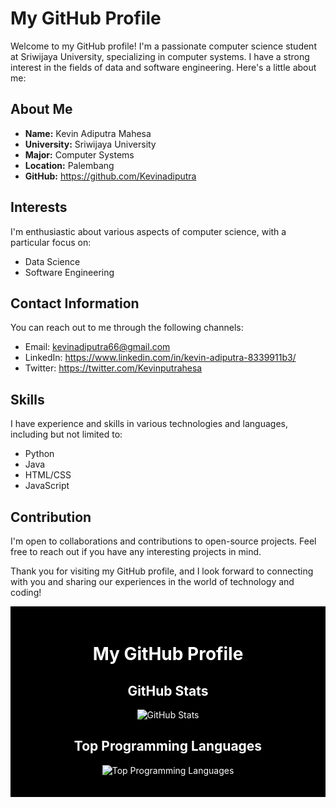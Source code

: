 # My GitHub Profile

Welcome to my GitHub profile! I'm a passionate computer science student at Sriwijaya University, specializing in computer systems. I have a strong interest in the fields of data and software engineering. Here's a little about me:

## About Me

- **Name:** Kevin Adiputra Mahesa
- **University:** Sriwijaya University
- **Major:** Computer Systems
- **Location:** Palembang
- **GitHub:** https://github.com/Kevinadiputra

## Interests

I'm enthusiastic about various aspects of computer science, with a particular focus on:

- Data Science
- Software Engineering

## Contact Information

You can reach out to me through the following channels:

- Email: kevinadiputra66@gmail.com
- LinkedIn: https://www.linkedin.com/in/kevin-adiputra-8339911b3/
- Twitter: https://twitter.com/Kevinputrahesa


## Skills

I have experience and skills in various technologies and languages, including but not limited to:

- Python
- Java
- HTML/CSS
- JavaScript

## Contribution

I'm open to collaborations and contributions to open-source projects. Feel free to reach out if you have any interesting projects in mind.

Thank you for visiting my GitHub profile, and I look forward to connecting with you and sharing our experiences in the world of technology and coding!

<!-- Set the background color to black -->
<div style="background-color: black; padding: 20px; color: white;">
  <h1 align="center">My GitHub Profile</h1>

  <!-- Your other information goes here -->

  <h2 align="center">GitHub Stats</h2>
  <p align="center">
    <img src="https://github-readme-stats.vercel.app/api?username=Kevinadiputra&show_icons=true&theme=dark" alt="GitHub Stats" />
  </p>

  <!-- Top Programming Languages -->
  <h2 align="center">Top Programming Languages</h2>
  <p align="center">
    <img src="https://github-readme-stats.vercel.app/api/top-langs/?username=Kevinadiputra&layout=compact&theme=dark" alt="Top Programming Languages" />
  </p>

  <!-- Add any other sections as needed -->

</div>



